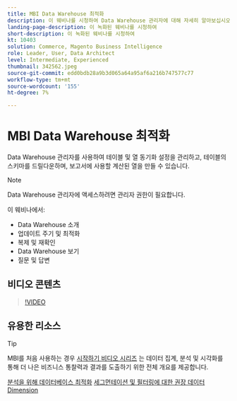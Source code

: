 ```yaml
---
title: MBI Data Warehouse 최적화
description: 이 웨비나를 시청하여 Data Warehouse 관리자에 대해 자세히 알아보십시오.
landing-page-description: 이 녹화된 웨비나를 시청하여
short-description: 이 녹화된 웨비나를 시청하여
kt: 10403
solution: Commerce, Magento Business Intelligence
role: Leader, User, Data Architect
level: Intermediate, Experienced
thumbnail: 342562.jpeg
source-git-commit: edd0bdb28a9b3d065a64a95af6a216b747577c77
workflow-type: tm+mt
source-wordcount: '155'
ht-degree: 7%

---
```


# MBI Data Warehouse 최적화

Data Warehouse 관리자를 사용하여 테이블 및 열 동기화 설정을 관리하고, 테이블의 스키마를 드릴다운하며, 보고서에 사용할 계산된 열을 만들 수 있습니다.

>[!NOTE]
>
>Data Warehouse 관리자에 액세스하려면 관리자 권한이 필요합니다.

이 웨비나에서:

- Data Warehouse 소개
- 업데이트 주기 및 최적화
- 복제 및 재확인
- Data Warehouse 보기
- 질문 및 답변

## 비디오 콘텐츠

>[!VIDEO](https://video.tv.adobe.com/v/342562?quality=12&learn=on)

## 유용한 리소스

>[!TIP]
>
>MBI를 처음 사용하는 경우 [시작하기 비디오 시리즈](https://experienceleague.adobe.com/docs/commerce-learn/tutorials/mbi/introduction/1-overview.html) 는 데이터 집계, 분석 및 시각화를 통해 더 나은 비즈니스 통찰력과 결과를 도출하기 위한 전체 개요를 제공합니다.

[분석을 위해 데이터베이스 최적화](https://experienceleague.adobe.com/docs/commerce-business-intelligence/mbi/best-practices/data/opt-db-analysis.html)
[세그먼테이션 및 필터링에 대한 권장 데이터 Dimension](https://experienceleague.adobe.com/docs/commerce-business-intelligence/mbi/best-practices/data/segment-filter.html)
